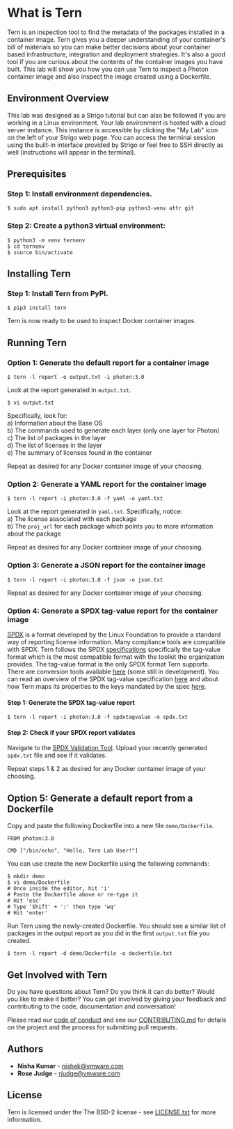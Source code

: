 # What is Tern

Tern is an inspection tool to find the metadata of the packages installed in a container image. Tern gives you a deeper understanding of your container's bill of materials so you can make better decisions about your container based infrastructure, integration and deployment strategies. It's also a good tool if you are curious about the contents of the container images you have built. This lab will show you how you can use Tern to inspect a Photon container image and also inspect the image created using a Dockerfile.

## Environment Overview

This lab was designed as a Strigo tutorial but can also be followed if you are working in a Linux environment. Your lab environment is hosted with a cloud server instance. This instance is accessible by clicking the "My Lab" icon on the left of your Strigo web page. You can access the terminal session using the built-in interface provided by Strigo or feel free to SSH directly as well (instructions will appear in the terminal).

## Prerequisites

### Step 1: Install environment dependencies.

```
$ sudo apt install python3 python3-pip python3-venv attr git
```

### Step 2: Create a python3 virtual environment:

```
$ python3 -m venv ternenv  
$ cd ternenv  
$ source bin/activate  
```

## Installing Tern

### Step 1: Install Tern from PyPI.

```
$ pip3 install tern
```

Tern is now ready to be used to inspect Docker container images.

## Running Tern

### Option 1: Generate the default report for a container image

```
$ tern -l report -o output.txt -i photon:3.0
```

Look at the report generated in `output.txt`.

```
$ vi output.txt
```

Specifically, look for:  
 a) Information about the Base OS  
 b) The commands used to generate each layer (only one layer for Photon)
 c) The list of packages in the layer  
 d) The list of licenses in the layer  
 e) The summary of licenses found in the container

Repeat as desired for any Docker container image of your choosing.

### Option 2:  Generate a YAML report for the container image

```
$ tern -l report -i photon:3.0 -f yaml -o yaml.txt
```

Look at the report generated in `yaml.txt`. Specifically, notice:  
 a) The license associated with each package  
 b) The `proj_url` for each package which points you to more information about the package  

Repeat as desired for any Docker container image of your choosing.

### Option 3: Generate a JSON report for the container image

```
$ tern -l report -i photon:3.0 -f json -o json.txt
```

Repeat as desired for any Docker container image of your choosing.

### Option 4: Generate a SPDX tag-value report for the container image

[SPDX](https://spdx.org/) is a format developed by the Linux Foundation to provide a standard way of reporting license information. Many compliance tools are compatible with SPDX. Tern follows the SPDX [specifications](https://spdx.org/specifications) specifically the tag-value format which is the most compatible format with the toolkit the organization provides. The tag-value format is the only SPDX format Tern supports. There are conversion tools available [here](https://github.com/spdx/tools) (some still in development). You can read an overview of the SPDX tag-value specification [here](https://github.com/vmware/tern/blob/master/docs/spdx-tag-value-overview.md) and about how Tern maps its properties to the keys mandated by the spec [here](https://github.com/vmware/tern/blob/master/docs/spdx-tag-value-mapping.md).

#### Step 1: Generate the SPDX tag-value report

```
$ tern -l report -i photon:3.0 -f spdxtagvalue -o spdx.txt
```

#### Step 2: Check if your SPDX report validates

Navigate to the [SPDX Validation Tool](http://13.57.134.254/app/validate/). Upload your recently generated `spdx.txt` file and see if it validates.

Repeat steps 1 & 2 as desired for any Docker container image of your choosing.

## Option 5: Generate a default report from a Dockerfile

Copy and paste the following Dockerfile into a new file `demo/Dockerfile`.

```
FROM photon:3.0  
  
CMD ["/bin/echo", "Hello, Tern Lab User!"]
```

You can use create the new Dockerfile using the following commands:

```
$ mkdir demo
$ vi demo/Dockerfile
# Once inside the editor, hit 'i'
# Paste the Dockerfile above or re-type it
# Hit 'esc'
# Type 'Shift' + ':' then type 'wq'
# Hit 'enter'
```

Run Tern using the newly-created Dockerfile. You should see a similar list of packages in the output report as you did in the first `output.txt` file you created.

```
$ tern -l report -d demo/Dockerfile -o dockerfile.txt
```
	
## Get Involved with Tern

Do you have questions about Tern? Do you think it can do better? Would you like to make it better? You can get involved by giving your feedback and contributing to the code, documentation and conversation!

Please read our [code of conduct](https://github.com/vmware/tern/blob/master/CODE_OF_CONDUCT.md) and see our [CONTRIBUTING.md](https://github.com/vmware/tern/blob/master/CONTRIBUTING.md) for details on the project and the process for submitting pull requests.

## Authors

* **Nisha Kumar** - nishak@vmware.com
* **Rose Judge** - rjudge@vmware.com

## License

Tern is licensed under the The BSD-2 license - see [LICENSE.txt](https://github.com/vmware/tern/blob/master/LICENSE.txt) for more information.
